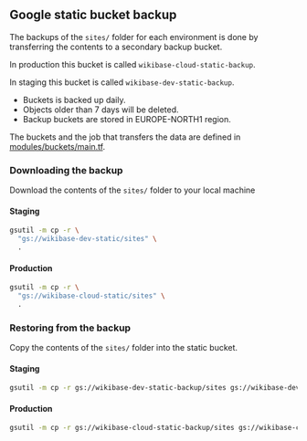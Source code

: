 ## Google static bucket backup

The backups of the `sites/` folder for each environment is done by transferring the contents to a secondary backup bucket.

In production this bucket is called `wikibase-cloud-static-backup`.

In staging this bucket is called `wikibase-dev-static-backup`. 

- Buckets is backed up daily.
- Objects older than 7 days will be deleted.
- Backup buckets are stored in EUROPE-NORTH1 region.

The buckets and the job that transfers the data are defined in [modules/buckets/main.tf](../tf/modules/buckets/main.tf).

### Downloading the backup

Download the contents of the `sites/` folder to your local machine

#### Staging
```sh
gsutil -m cp -r \
  "gs://wikibase-dev-static/sites" \
  .
```
#### Production
```sh
gsutil -m cp -r \
  "gs://wikibase-cloud-static/sites" \
  .
```

### Restoring from the backup

Copy the contents of the `sites/` folder into the static bucket.

#### Staging


```sh
gsutil -m cp -r gs://wikibase-dev-static-backup/sites gs://wikibase-dev-static/
```

#### Production

```sh
gsutil -m cp -r gs://wikibase-cloud-static-backup/sites gs://wikibase-cloud-static/
```
